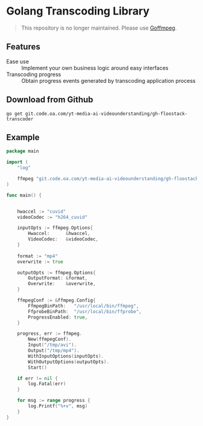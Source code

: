 # Golang Transcoding Library

> This repository is no longer maintained. Please use [Goffmpeg](https://github.com/xfrr/goffmpeg).

## Features

<dl>
  <dt>Ease use</dt>
  <dd>Implement your own business logic around easy interfaces</dd>

  <dt>Transcoding progress</dt>
  <dd>Obtain progress events generated by transcoding application process</dd>
</dl>

## Download from Github

```shell
go get git.code.oa.com/yt-media-ai-videounderstanding/gh-floostack-transcoder
```

## Example

```go
package main

import (
	"log"

	ffmpeg "git.code.oa.com/yt-media-ai-videounderstanding/gh-floostack-transcoder/ffmpeg"
)

func main() {


	hwaccel := "cuvid"
	videoCodec := "h264_cuvid"

	inputOpts := ffmpeg.Options{
		Hwaccel:      &hwaccel,
		VideoCodec:   &videoCodec,
	}
	
	format := "mp4"
	overwrite := true

	outputOpts := ffmpeg.Options{
		OutputFormat: &format,
		Overwrite:    &overwrite,
	}

	ffmpegConf := &ffmpeg.Config{
		FfmpegBinPath:   "/usr/local/bin/ffmpeg",
		FfprobeBinPath:  "/usr/local/bin/ffprobe",
		ProgressEnabled: true,
	}

	progress, err := ffmpeg.
		New(ffmpegConf).
		Input("/tmp/avi").
		Output("/tmp/mp4").
		WithInputOptions(inputOpts).
		WithOutputOptions(outputOpts).
		Start()

	if err != nil {
		log.Fatal(err)
	}

	for msg := range progress {
		log.Printf("%+v", msg)
	}
}
```
